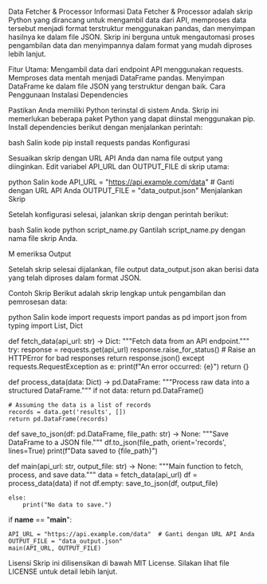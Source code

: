 Data Fetcher & Processor
Informasi
Data Fetcher & Processor adalah skrip Python yang dirancang untuk mengambil data dari API, memproses data tersebut menjadi format terstruktur menggunakan pandas, dan menyimpan hasilnya ke dalam file JSON. Skrip ini berguna untuk mengautomasi proses pengambilan data dan menyimpannya dalam format yang mudah diproses lebih lanjut.


Fitur Utama:
Mengambil data dari endpoint API menggunakan requests.
Memproses data mentah menjadi DataFrame pandas.
Menyimpan DataFrame ke dalam file JSON yang terstruktur dengan baik.
Cara Penggunaan
Instalasi Dependencies


Pastikan Anda memiliki Python terinstal di sistem Anda. Skrip ini memerlukan beberapa paket Python yang dapat diinstal menggunakan pip. Install dependencies berikut dengan menjalankan perintah:


bash
Salin kode
pip install requests pandas
Konfigurasi


Sesuaikan skrip dengan URL API Anda dan nama file output yang diinginkan. Edit variabel API_URL dan OUTPUT_FILE di skrip utama:


python
Salin kode
API_URL = "https://api.example.com/data"  # Ganti dengan URL API Anda
OUTPUT_FILE = "data_output.json"
Menjalankan Skrip


Setelah konfigurasi selesai, jalankan skrip dengan perintah berikut:


bash
Salin kode
python script_name.py
Gantilah script_name.py dengan nama file skrip Anda.

M
emeriksa Output


Setelah skrip selesai dijalankan, file output data_output.json akan berisi data yang telah diproses dalam format JSON.


Contoh Skrip
Berikut adalah skrip lengkap untuk pengambilan dan pemrosesan data:


python
Salin kode
import requests
import pandas as pd
import json
from typing import List, Dict


def fetch_data(api_url: str) -> Dict:
    """Fetch data from an API endpoint."""
    try:
        response = requests.get(api_url)
        response.raise_for_status()  # Raise an HTTPError for bad responses
        return response.json()
    except requests.RequestException as e:
        print(f"An error occurred: {e}")
        return {}


def process_data(data: Dict) -> pd.DataFrame:
    """Process raw data into a structured DataFrame."""
    if not data:
        return pd.DataFrame()

    # Assuming the data is a list of records
    records = data.get('results', [])
    return pd.DataFrame(records)


def save_to_json(df: pd.DataFrame, file_path: str) -> None:
    """Save DataFrame to a JSON file."""
    df.to_json(file_path, orient='records', lines=True)
    print(f"Data saved to {file_path}")


def main(api_url: str, output_file: str) -> None:
    """Main function to fetch, process, and save data."""
    data = fetch_data(api_url)
    df = process_data(data)
    if not df.empty:
        save_to_json(df, output_file)
   
    else:
        print("No data to save.")


if __name__ == "__main__":
    
    API_URL = "https://api.example.com/data"  # Ganti dengan URL API Anda
    OUTPUT_FILE = "data_output.json"
    main(API_URL, OUTPUT_FILE)

Lisensi
Skrip ini dilisensikan di bawah MIT License. Silakan lihat file LICENSE untuk detail lebih lanjut.
